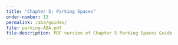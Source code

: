 ```yaml
---
title: "Chapter 5: Parking Spaces"
order-number: 13
permalink: /aba/guides/
file: parking-ABA.pdf
file-description: PDF version of Chapter 5 Parking Spaces Guide
---
```

